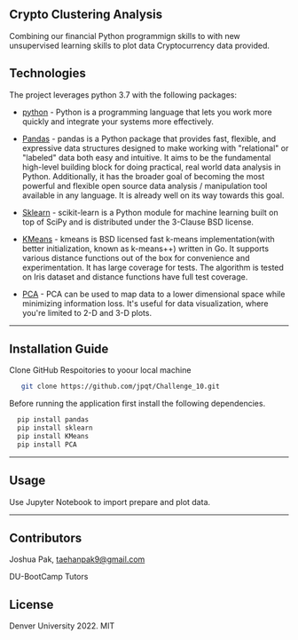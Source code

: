 ## Crypto Clustering Analysis
Combining our financial Python programmign skills to with new unsupervised learning skills to plot data Cryptocurrency data provided.

## Technologies

The project leverages python 3.7 with the following packages:

* [python](https://www.python.org/) - Python is a programming language that lets you work more quickly and integrate your systems more effectively.

* [Pandas](https://github.com/pandas-dev/pandas) - pandas is a Python package that provides fast, flexible, and expressive data structures designed to make working with "relational" or "labeled" data both easy and intuitive. It aims to be the fundamental high-level building block for doing practical, real world data analysis in Python. Additionally, it has the broader goal of becoming the most powerful and flexible open source data analysis / manipulation tool available in any language. It is already well on its way towards this goal.

* [Sklearn](https://github.com/scikit-learn/scikit-learn) - scikit-learn is a Python module for machine learning built on top of SciPy and is distributed under the 3-Clause BSD license.

* [KMeans](https://github.com/bugra/kmeans) - kmeans is BSD licensed fast k-means implementation(with better initialization, known as k-means++) written in Go. It supports various distance functions out of the box for convenience and experimentation. It has large coverage for tests. The algorithm is tested on Iris dataset and distance functions have full test coverage.

* [PCA](https://github.com/gbuesing/pca) - PCA can be used to map data to a lower dimensional space while minimizing information loss. It's useful for data visualization, where you're limited to 2-D and 3-D plots.

---

## Installation Guide

Clone GitHub Respoitories to yoour local machine

```sh
   git clone https://github.com/jpqt/Challenge_10.git
 ```

Before running the application first install the following dependencies.

```python
  pip install pandas
  pip install sklearn
  pip install KMeans
  pip install PCA
```

---

## Usage


Use Jupyter Notebook to import prepare and plot data.


---

## Contributors


Joshua Pak, taehanpak9@gmail.com

DU-BootCamp Tutors

## License

Denver University 2022.
MIT
